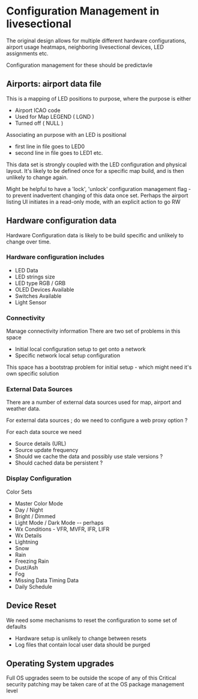 # Configuration Management in livesectional

The original design allows for multiple different hardware configurations, airport usage heatmaps, neighboring livesectional devices, LED assignments etc.

Configuration management for these should be predictavle

## Airports: airport data file
This is a mapping of LED positions to purpose, where the purpose is either
- Airport ICAO code
- Used for Map LEGEND ( LGND )
- Turned off ( NULL )

Associating an purpose with an LED is positional
- first line in file goes to LED0
- second line in file goes to LED1 etc.

This data set is strongly coupled with the LED configuration and physical layout. It's likely to be defined once for a specific map build, and is then unlikely to change again.

Might be helpful to have a 'lock', 'unlock' configuration management flag - to prevent inadvertent changing of this data once set. Perhaps the airport listing UI initiates in a read-only mode, with an explicit action to go RW

## Hardware configuration data
Hardware Configuration data is likely to be build specific and unlikely to change over time.

### Hardware configuration includes
- LED Data
 - LED strings size
 - LED type RGB / GRB
- OLED Devices Available
- Switches Available
- Light Sensor

### Connectivity
Manage connectivity information
There are two set of problems in this space
- Initial local configuration setup to get onto a network
- Specific network local setup configuration

This space has a bootstrap problem for initial setup - which might need it's own specific solution

### External Data Sources
There are a number of external data sources used for map, airport and weather data.

For external data sources ; do we need to configure a web proxy option ?

For each data source we need
- Source details (URL)
- Source update frequency
- Should we cache the data and possibly use stale versions ?
 - Should cached data be persistent ?

### Display Configuration
Color Sets
 - Master Color Mode
  - Day / Night
  - Bright / Dimmed
  - Light Mode / Dark Mode -- perhaps
 - Wx Conditions - VFR, MVFR, IFR, LIFR
 - Wx Details
  - Lightning
  - Snow
  - Rain
  - Freezing Rain
  - Dust/Ash
  - Fog
  - Missing Data
Timing Data
 - Daily Schedule


## Device Reset
We need some mechanisms to reset the configuration to some set of defaults
- Hardware setup is unlikely to change between resets
- Log files that contain local user data should be purged

## Operating System upgrades
Full OS upgrades seem to be outside the scope of any of this
Critical security patching may be taken care of at the OS package management level
